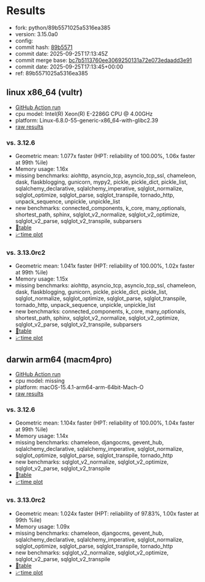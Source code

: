 # Results

- fork: python/89b5571025a5316ea385
- version: 3.15.0a0
- config: 
- commit hash: [89b5571](https://github.com/python/cpython/commit/89b5571)
- commit date: 2025-09-25T17:13:45Z
- commit merge base: [bc7b5113760ee3069250131a72e073edaadd3e91](https://github.com/python/cpython/commit/bc7b5113760ee3069250131a72e073edaadd3e91)
- commit date: 2025-09-25T17:13:45+00:00
- ref: 89b5571025a5316ea385

## linux x86_64 (vultr)

- [GitHub Action run](https://github.com/facebookexperimental/free-threading-benchmarking/actions/runs/18024229100)
- cpu model: Intel(R) Xeon(R) E-2286G CPU @ 4.00GHz
- platform: Linux-6.8.0-55-generic-x86_64-with-glibc2.39
- [raw results](bm-20250925-vultr-x86_64-python-89b5571025a5316ea385-3.15.0a0-89b5571.json)

### vs. 3.12.6

- Geometric mean: 1.077x faster (HPT: reliability of 100.00%, 1.06x faster at 99th %ile)
- Memory usage: 1.16x
- missing benchmarks: aiohttp, asyncio_tcp, asyncio_tcp_ssl, chameleon, dask, flaskblogging, gunicorn, mypy2, pickle, pickle_dict, pickle_list, sqlalchemy_declarative, sqlalchemy_imperative, sqlglot_normalize, sqlglot_optimize, sqlglot_parse, sqlglot_transpile, tornado_http, unpack_sequence, unpickle, unpickle_list
- new benchmarks: connected_components, k_core, many_optionals, shortest_path, sphinx, sqlglot_v2_normalize, sqlglot_v2_optimize, sqlglot_v2_parse, sqlglot_v2_transpile, subparsers
- [📄table](bm-20250925-vultr-x86_64-python-89b5571025a5316ea385-3.15.0a0-89b5571-vs-3.12.6.md)
- [📈time plot](bm-20250925-vultr-x86_64-python-89b5571025a5316ea385-3.15.0a0-89b5571-vs-3.12.6.svg)

### vs. 3.13.0rc2

- Geometric mean: 1.041x faster (HPT: reliability of 100.00%, 1.02x faster at 99th %ile)
- Memory usage: 1.15x
- missing benchmarks: aiohttp, asyncio_tcp, asyncio_tcp_ssl, chameleon, dask, flaskblogging, gunicorn, pickle, pickle_dict, pickle_list, sqlglot_normalize, sqlglot_optimize, sqlglot_parse, sqlglot_transpile, tornado_http, unpack_sequence, unpickle, unpickle_list
- new benchmarks: connected_components, k_core, many_optionals, shortest_path, sphinx, sqlglot_v2_normalize, sqlglot_v2_optimize, sqlglot_v2_parse, sqlglot_v2_transpile, subparsers
- [📄table](bm-20250925-vultr-x86_64-python-89b5571025a5316ea385-3.15.0a0-89b5571-vs-3.13.0rc2.md)
- [📈time plot](bm-20250925-vultr-x86_64-python-89b5571025a5316ea385-3.15.0a0-89b5571-vs-3.13.0rc2.svg)

## darwin arm64 (macm4pro)

- [GitHub Action run](https://github.com/facebookexperimental/free-threading-benchmarking/actions/runs/18024229100)
- cpu model: missing
- platform: macOS-15.4.1-arm64-arm-64bit-Mach-O
- [raw results](bm-20250925-macm4pro-arm64-python-89b5571025a5316ea385-3.15.0a0-89b5571.json)

### vs. 3.12.6

- Geometric mean: 1.104x faster (HPT: reliability of 100.00%, 1.04x faster at 99th %ile)
- Memory usage: 1.14x
- missing benchmarks: chameleon, djangocms, gevent_hub, sqlalchemy_declarative, sqlalchemy_imperative, sqlglot_normalize, sqlglot_optimize, sqlglot_parse, sqlglot_transpile, tornado_http
- new benchmarks: sqlglot_v2_normalize, sqlglot_v2_optimize, sqlglot_v2_parse, sqlglot_v2_transpile
- [📄table](bm-20250925-macm4pro-arm64-python-89b5571025a5316ea385-3.15.0a0-89b5571-vs-3.12.6.md)
- [📈time plot](bm-20250925-macm4pro-arm64-python-89b5571025a5316ea385-3.15.0a0-89b5571-vs-3.12.6.svg)

### vs. 3.13.0rc2

- Geometric mean: 1.024x faster (HPT: reliability of 97.83%, 1.00x faster at 99th %ile)
- Memory usage: 1.09x
- missing benchmarks: chameleon, djangocms, gevent_hub, sqlalchemy_declarative, sqlalchemy_imperative, sqlglot_normalize, sqlglot_optimize, sqlglot_parse, sqlglot_transpile, tornado_http
- new benchmarks: sqlglot_v2_normalize, sqlglot_v2_optimize, sqlglot_v2_parse, sqlglot_v2_transpile
- [📄table](bm-20250925-macm4pro-arm64-python-89b5571025a5316ea385-3.15.0a0-89b5571-vs-3.13.0rc2.md)
- [📈time plot](bm-20250925-macm4pro-arm64-python-89b5571025a5316ea385-3.15.0a0-89b5571-vs-3.13.0rc2.svg)

